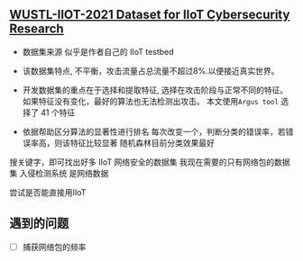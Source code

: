## [WUSTL-IIOT-2021 Dataset for IIoT Cybersecurity Research](https://www.cse.wustl.edu/~jain/iiot2/index.html)
* 数据集来源
    似乎是作者自己的 IIoT testbed

* 该数据集特点, 不平衡，攻击流量占总流量不超过8%.以便接近真实世界。

* 开发数据集的重点在于选择和提取特征, 选择在攻击阶段与正常不同的特征。
    如果特征没有变化，最好的算法也无法检测出攻击。
    本文使用`Argus tool` 选择了 41 个特征

* 依据帮助区分算法的显著性进行排名
    每次改变一个，判断分类的错误率，若错误率高，则该特征比较显著
    随机森林目前分类效果最好





搜关键字，即可找出好多 IIoT 网络安全的数据集 我现在需要的只有网络包的数据集
入侵检测系统
是网络数据

尝试是否能直接用IIoT
## 遇到的问题
* [ ] 捕获网络包的频率

